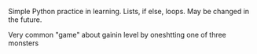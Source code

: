 Simple Python practice in learning. Lists, if else, loops. May be changed in the future.

Very common "game" about gainin level by oneshtting one of three monsters
